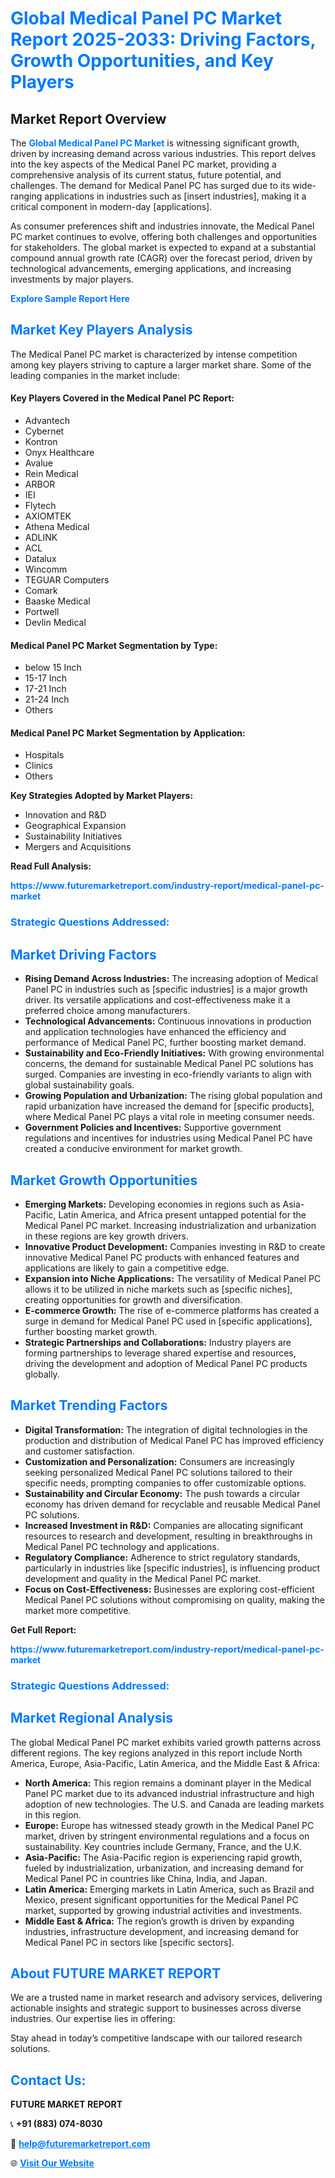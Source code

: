 <h1 style="color: #007BFF;">Global Medical Panel PC Market Report 2025-2033: Driving Factors, Growth Opportunities, and Key Players</h1>

<section id="overview">
<h2>Market Report Overview</h2>
<p>The <a href="https://www.futuremarketreport.com/industry-report/medical-panel-pc-market" style="color: #007BFF; text-decoration: none;"><strong>Global Medical Panel PC Market</strong></a> is witnessing significant growth, driven by increasing demand across various industries. This report delves into the key aspects of the Medical Panel PC market, providing a comprehensive analysis of its current status, future potential, and challenges. The demand for Medical Panel PC has surged due to its wide-ranging applications in industries such as [insert industries], making it a critical component in modern-day [applications].</p>
<p>As consumer preferences shift and industries innovate, the Medical Panel PC market continues to evolve, offering both challenges and opportunities for stakeholders. The global market is expected to expand at a substantial compound annual growth rate (CAGR) over the forecast period, driven by technological advancements, emerging applications, and increasing investments by major players.</p>
</section>

<section id="overview">
<p><a href="https://www.futuremarketreport.com/request-sample/reportId=53314" style="color: #007BFF; text-decoration: none;"><strong>Explore Sample Report Here</strong></a></p>
</section>

<section id="key-players">
<h2 style="color: #007BFF;">Market Key Players Analysis</h2>
<p>The Medical Panel PC market is characterized by intense competition among key players striving to capture a larger market share. Some of the leading companies in the market include:</p>
<h4>Key Players Covered in the Medical Panel PC Report:</h4>
<ul><li>Advantech</li><li>Cybernet</li><li>Kontron</li><li>Onyx Healthcare</li><li>Avalue</li><li>Rein Medical</li><li>ARBOR</li><li>IEI</li><li>Flytech</li><li>AXIOMTEK</li><li>Athena Medical</li><li>ADLINK</li><li>ACL</li><li>Datalux</li><li>Wincomm</li><li>TEGUAR Computers</li><li>Comark</li><li>Baaske Medical</li><li>Portwell</li><li>Devlin Medical</li></ul>
<h4>Medical Panel PC Market Segmentation by Type:</h4>
<ul><li>below 15 Inch</li><li>15-17 Inch</li><li>17-21 Inch</li><li>21-24 Inch</li><li>Others</li></ul>

<h4>Medical Panel PC Market Segmentation by Application:</h4>
<ul><li>Hospitals</li><li>Clinics</li><li>Others</li></ul>
<p><strong>Key Strategies Adopted by Market Players:</strong></p>
<ul>
<li>Innovation and R&D</li>
<li>Geographical Expansion</li>
<li>Sustainability Initiatives</li>
<li>Mergers and Acquisitions</li>
</ul>
</section>

<section>
<p><strong>Read Full Analysis: </strong></p><a href="https://www.futuremarketreport.com/industry-report/medical-panel-pc-market" style="color: #007BFF; text-decoration: none;"><strong>https://www.futuremarketreport.com/industry-report/medical-panel-pc-market</strong></a>
<h3 style="color: #007BFF;">Strategic Questions Addressed:</h3>
</section>

<section id="driving-factors">
<h2 style="color: #007BFF;">Market Driving Factors</h2>
<ul>
<li><strong>Rising Demand Across Industries:</strong> The increasing adoption of Medical Panel PC in industries such as [specific industries] is a major growth driver. Its versatile applications and cost-effectiveness make it a preferred choice among manufacturers.</li>
<li><strong>Technological Advancements:</strong> Continuous innovations in production and application technologies have enhanced the efficiency and performance of Medical Panel PC, further boosting market demand.</li>
<li><strong>Sustainability and Eco-Friendly Initiatives:</strong> With growing environmental concerns, the demand for sustainable Medical Panel PC solutions has surged. Companies are investing in eco-friendly variants to align with global sustainability goals.</li>
<li><strong>Growing Population and Urbanization:</strong> The rising global population and rapid urbanization have increased the demand for [specific products], where Medical Panel PC plays a vital role in meeting consumer needs.</li>
<li><strong>Government Policies and Incentives:</strong> Supportive government regulations and incentives for industries using Medical Panel PC have created a conducive environment for market growth.</li>
</ul>
</section>

<section id="growth-opportunities">
<h2 style="color: #007BFF;">Market Growth Opportunities</h2>
<ul>
<li><strong>Emerging Markets:</strong> Developing economies in regions such as Asia-Pacific, Latin America, and Africa present untapped potential for the Medical Panel PC market. Increasing industrialization and urbanization in these regions are key growth drivers.</li>
<li><strong>Innovative Product Development:</strong> Companies investing in R&D to create innovative Medical Panel PC products with enhanced features and applications are likely to gain a competitive edge.</li>
<li><strong>Expansion into Niche Applications:</strong> The versatility of Medical Panel PC allows it to be utilized in niche markets such as [specific niches], creating opportunities for growth and diversification.</li>
<li><strong>E-commerce Growth:</strong> The rise of e-commerce platforms has created a surge in demand for Medical Panel PC used in [specific applications], further boosting market growth.</li>
<li><strong>Strategic Partnerships and Collaborations:</strong> Industry players are forming partnerships to leverage shared expertise and resources, driving the development and adoption of Medical Panel PC products globally.</li>
</ul>
</section>

<section id="trending-factors">
<h2 style="color: #007BFF;">Market Trending Factors</h2>
<ul>
<li><strong>Digital Transformation:</strong> The integration of digital technologies in the production and distribution of Medical Panel PC has improved efficiency and customer satisfaction.</li>
<li><strong>Customization and Personalization:</strong> Consumers are increasingly seeking personalized Medical Panel PC solutions tailored to their specific needs, prompting companies to offer customizable options.</li>
<li><strong>Sustainability and Circular Economy:</strong> The push towards a circular economy has driven demand for recyclable and reusable Medical Panel PC solutions.</li>
<li><strong>Increased Investment in R&D:</strong> Companies are allocating significant resources to research and development, resulting in breakthroughs in Medical Panel PC technology and applications.</li>
<li><strong>Regulatory Compliance:</strong> Adherence to strict regulatory standards, particularly in industries like [specific industries], is influencing product development and quality in the Medical Panel PC market.</li>
<li><strong>Focus on Cost-Effectiveness:</strong> Businesses are exploring cost-efficient Medical Panel PC solutions without compromising on quality, making the market more competitive.</li>
</ul>
</section>

<section>
<p><strong>Get Full Report: </strong></p><a href="https://www.futuremarketreport.com/industry-report/medical-panel-pc-market" style="color: #007BFF; text-decoration: none;"><strong>https://www.futuremarketreport.com/industry-report/medical-panel-pc-market</strong></a>
<h3 style="color: #007BFF;">Strategic Questions Addressed:</h3>
</section>


<section id="regional-analysis">
<h2 style="color: #007BFF;">Market Regional Analysis</h2>
<p>The global Medical Panel PC market exhibits varied growth patterns across different regions. The key regions analyzed in this report include North America, Europe, Asia-Pacific, Latin America, and the Middle East & Africa:</p>
<ul>
<li><strong>North America:</strong> This region remains a dominant player in the Medical Panel PC market due to its advanced industrial infrastructure and high adoption of new technologies. The U.S. and Canada are leading markets in this region.</li>
<li><strong>Europe:</strong> Europe has witnessed steady growth in the Medical Panel PC market, driven by stringent environmental regulations and a focus on sustainability. Key countries include Germany, France, and the U.K.</li>
<li><strong>Asia-Pacific:</strong> The Asia-Pacific region is experiencing rapid growth, fueled by industrialization, urbanization, and increasing demand for Medical Panel PC in countries like China, India, and Japan.</li>
<li><strong>Latin America:</strong> Emerging markets in Latin America, such as Brazil and Mexico, present significant opportunities for the Medical Panel PC market, supported by growing industrial activities and investments.</li>
<li><strong>Middle East & Africa:</strong> The region’s growth is driven by expanding industries, infrastructure development, and increasing demand for Medical Panel PC in sectors like [specific sectors].</li>
</ul>
</section>

<footer>
<h2 style="color: #007BFF;">About FUTURE MARKET REPORT</h2>
<p>We are a trusted name in market research and advisory services, delivering actionable insights and strategic support to businesses across diverse industries. Our expertise lies in offering:</p>

<p>Stay ahead in today’s competitive landscape with our tailored research solutions.</p>

<h2 style="color: #007BFF;">Contact Us:</h2>
<p><strong>FUTURE MARKET REPORT</strong></p>
<p>📞 <strong>+91 (883) 074-8030</strong></p>
<p>📧 <strong><a href="mailto:help@futuremarketreport.com" style="color: #007BFF;">help@futuremarketreport.com</a></strong></p>
<p>🌐 <strong><a href="https://www.futuremarketreport.com/" style="color: #007BFF;">Visit Our Website</a></strong></p>
</footer>
